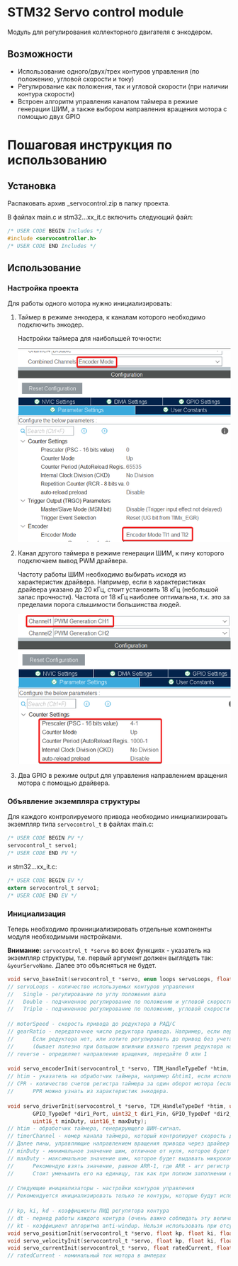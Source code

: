 # STM32 Servo control module
Модуль для регулирования коллекторного двигателя с энкодером.
## Возможности
 - Использование одного/двух/трех контуров управления (по положению, угловой скорости и току)
 - Регулирование как положения, так и угловой скорости (при наличии контура скорости)
 - Встроен алгоритм управления каналом таймера в режиме генерации ШИМ, а также выбором направления вращения мотора с помощью двух GPIO

# Пошаговая инструкция по использованию
## Установка
Распаковать архив _servocontrol.zip в папку проекта.

В файлах main.c и stm32...xx_it.c включить следующий файл:
```c
/* USER CODE BEGIN Includes */
#include <servocontroller.h>
/* USER CODE END Includes */
```
## Использование
### Настройка проекта
Для работы одного мотора нужно инициализировать:
1. Таймер в режиме энкодера, к каналам которого необходимо подключить энкодер.
   
   Настройки таймера для наибольшей точности:
   
   ![Preview1](./images/EncoderMode.png)
3. Канал другого таймера в режиме генерации ШИМ, к пину которого подключаем вывод PWM драйвера.

   Частоту работы ШИМ необходимо выбирать исходя из характеристик драйвера. Например, если в характеристиках драйвера указано до 20 кГц, стоит установить 18 кГц (небольшой запас прочности). Частота от 18 кГц наиболее оптимальна, т.к. это за пределами порога слышимости большинства людей.

   ![Preview1](./images/PWMSettings.png)

4. Два GPIO в режиме output для управления направлением вращения мотора с помощью драйвера.

### Объявление экземпляра структуры
Для каждого контролируемого привода необходимо инициализировать экземпляр типа `servocontrol_t` в файлах main.c:

```c
/* USER CODE BEGIN PV */
servocontrol_t servo1;
/* USER CODE END PV */
```

и stm32...xx_it.c:
```c
/* USER CODE BEGIN EV */
extern servocontrol_t servo1;
/* USER CODE END EV */
```
### Инициализация
Теперь необходимо проинициализировать отдельные компоненты модуля необходимыми настройками.

**Внимание:** `servocontrol_t *servo` во всех функциях - указатель на экземпляр структуры, т.е. первый аргумент должен выглядеть так: `&yourServoName`. Далее это объясняться не будет.
```c
void servo_baseInit(servocontrol_t *servo, enum loops servoLoops, float motorSpeed, float gearRatio, uint8_t reverse);
// servoLoops - количество используемых контуров управления
//   Single - регулирование по углу положения вала
//   Double - подчиненное регулирование по положению и угловой скорости
//   Triple - подчиненное регулирование по положению, угловой скорости и току (пропорционален моменту)

// motorSpeed - скорость привода до редуктора в РАД/С
// gearRatio - передаточное число редуктора привода. Например, если передаточное число 1:21.3, передайте 21.3.
// 		Если редуктора нет, или хотите регулировать до привод без учета редукции
//		(бывает полезно при большом влиянии вязкого трения редуктора на работу привода), передайте 1.
// reverse - определяет направление вращения, передайте 0 или 1

void servo_encoderInit(servocontrol_t *servo, TIM_HandleTypeDef *htim, uint16_t CPR);
// htim - указатель на обработчик таймера, например &htim1, если используется TIM1
// CPR - количество счетов регистра таймера за один оборот мотора (если использованы два канала, CPR=(PPR*4)-1.
//		PPR можно узнать из характеристик энкодера.

void servo_driverInit(servocontrol_t *servo, TIM_HandleTypeDef *htim, uint8_t timerChannel,
		GPIO_TypeDef *dir1_Port, uint32_t dir1_Pin, GPIO_TypeDef *dir2_Port, uint32_t dir2_Pin,
		uint16_t minDuty, uint16_t maxDuty);
// htim - обработчик таймера, генерирующего ШИМ-сигнал.
// timerChannel - номер канала таймера, который контролирует скорость данного привода (числом: 1/2/3/4)
// Далее пины, управляющие направлением вращения привода через драйвер (с указанием портов)
// minDuty - минимальное значение шим, отличное от нуля, которое будет выдавать микроконтроллер (обычно 0)
// maxDuty - максимальное значение шим, которое будет выдавать микроконтроллер.
//		Рекомендую взять значение, равное ARR-1, где ARR - arr регистр таймера
//		Стоит уменьшить его на единицу, так как при полном заполнении есть риск перегрева мосфетов.

// Следующие инициализаторы - настройки контуров управления
// Рекомендуется инициализировать только те контуры, которые будут использоваться

// kp, ki, kd - коэффициенты ПИД регулятора контура
// dt - период работы каждого контура (очень важно соблюдать эту величину)
// kt - коэффициент алгоритма anti-windup. Нельзя использовать при отсутствии интегральной составляющей (оставить 0)
void servo_positionInit(servocontrol_t *servo, float kp, float ki, float kd, float dt, float kt);
void servo_velocityInit(servocontrol_t *servo, float kp, float ki, float kd, float dt, float kt);
void servo_currentInit(servocontrol_t *servo, float ratedCurrent, float kp, float ki, float kd, float dt, float kt);
// ratedCurrent - номинальный ток мотора в амперах
```
